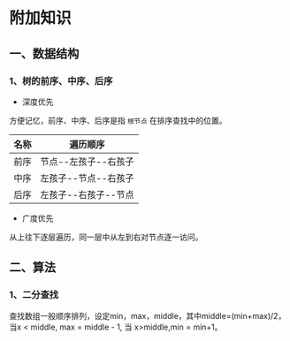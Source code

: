 # 附加知识

## 一、数据结构

### 1、树的前序、中序、后序

- 深度优先

方便记忆，前序、中序、后序是指 `根节点` 在排序查找中的位置。

|名称|遍历顺序           |
|----|------------------|
|前序|节点--左孩子--右孩子|
|中序|左孩子--节点--右孩子|
|后序|左孩子--右孩子--节点|

- 广度优先

从上往下逐层遍历，同一层中从左到右对节点逐一访问。

## 二、算法

### 1、二分查找

查找数组一般顺序排列，设定min，max，middle，其中middle=(min+max)/2，当x < middle, max = middle - 1, 当 x>middle,min = min+1。